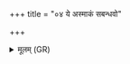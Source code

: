 +++
title = "०४ ये अस्माकं सबन्धवो"

+++
<details><summary>मूलम् (GR)</summary>

+++(PSK 20.28.4)+++ये अस्माकं सबन्धवो  
विष्ठिताः पृथिवीम् अनु ।  
तेषाम् इन्द्र इव देवानाम्  
अहं भूयासम् उत्तमः ॥
</details>